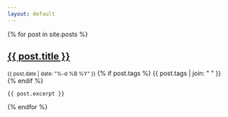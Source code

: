 ```yaml
---
layout: default
---
```


{% for post in site.posts %}

  <article>
    <h2 class="no-margin-bottom">
      <a href="{{ post.url }}">
        {{ post.title }}
      </a>
    </h2>
    <small>{{ post.date | date: "%-d %B %Y" }}</small>
    {% if post.tags %}
      <span class="post-tag">{{ post.tags | join: "</span> <span class=post-tag>" }}</span>
    {% endif %}

    {{ post.excerpt }}
  </article>
{% endfor %}

